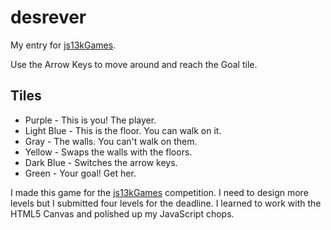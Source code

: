 # desrever
My entry for [js13kGames](http://2015.js13kgames.com/).

Use the Arrow Keys to move around and reach the Goal tile.

## Tiles
* Purple - This is you! The player. 
* Light Blue - This is the floor. You can walk on it.
* Gray - The walls. You can't walk on them.
* Yellow - Swaps the walls with the floors.
* Dark Blue - Switches the arrow keys. 
* Green - Your goal! Get her. 

I made this game for the [js13kGames](http://2015.js13kgames.com/) competition. I need to design more levels but I submitted four levels for the deadline. I learned to work with the HTML5 Canvas and polished up my JavaScript chops. 
